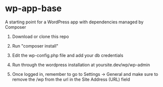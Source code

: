 wp-app-base
===========

A starting point for a WordPress app with dependencies managed by Composer


1. Download or clone this repo

2. Run "composer install"

3. Edit the wp-config.php file and add your db credentials

4. Run through the wordpress installation at yoursite.dev/wp/wp-admin

5. Once logged in, remember to go to Settings -> General and make sure to remove the /wp from the url in the Site Address (URL) field
